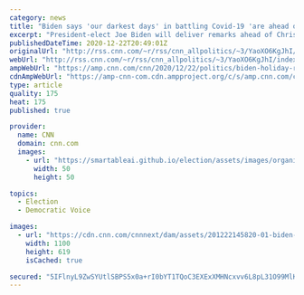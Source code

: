 ```yaml
---
category: news
title: "Biden says 'our darkest days' in battling Covid-19 'are ahead of us'"
excerpt: "President-elect Joe Biden will deliver remarks ahead of Christmas in Wilmington, Delaware, on Tuesday afternoon.\n    \n"
publishedDateTime: 2020-12-22T20:49:01Z
originalUrl: "http://rss.cnn.com/~r/rss/cnn_allpolitics/~3/YaoXO6KgJhI/index.html"
webUrl: "http://rss.cnn.com/~r/rss/cnn_allpolitics/~3/YaoXO6KgJhI/index.html"
ampWebUrl: "https://amp.cnn.com/cnn/2020/12/22/politics/biden-holiday-remarks/index.html"
cdnAmpWebUrl: "https://amp-cnn-com.cdn.ampproject.org/c/s/amp.cnn.com/cnn/2020/12/22/politics/biden-holiday-remarks/index.html"
type: article
quality: 175
heat: 175
published: true

provider:
  name: CNN
  domain: cnn.com
  images:
    - url: "https://smartableai.github.io/election/assets/images/organizations/cnn.com-50x50.jpg"
      width: 50
      height: 50

topics:
  - Election
  - Democratic Voice

images:
  - url: "https://cdn.cnn.com/cnnnext/dam/assets/201222145820-01-biden-holiday-remarks-1222-super-tease.jpg"
    width: 1100
    height: 619
    isCached: true

secured: "5IFlnyL9ZwSYUtlSBPS5x0a+rI0bYT1TQoC3EXExXMHNcxvv6L8pL31O99MlKBBUXtgcEPOgirMTYrl1BU3Q9UyHv/vaqauxfhsm4rpnL6/u5hE6u0M1gE5MGqwHvSrXIWqlxJXIr0XaIpXpBS7Eh5jdflPqA+F0ElIdRugnixxde19zfhW+jqGh2HAL0kxWMeGkHicOMlzmR9Y4/eiffbvgJg0c7Mf9ElAv7o9bVl1gcsUNBjEz12ko27Kvn2RcXgC1SR+CWoaIkoGy+ax0SKYjuRYdvPvEMlqRfJMm6ynEwvXrV6GBA2HZiA4fKL11MRA7IXWDrvwNQmf6oTRCkQAw/YReF5GYqazjP30SmVY=;UySUNzUSKY3KUgwXWIYBjQ=="
---
```


